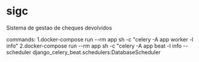 # sigc
Sistema de gestao de cheques devolvidos

commands:
1.docker-compose run --rm app sh -c "celery -A app worker -l info"
2.docker-compose run --rm app sh -c "celery -A app beat -l info --scheduler django_celery_beat.schedulers:DatabaseScheduler

